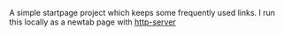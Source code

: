 A simple startpage project which keeps some frequently used links. I run this locally as a newtab page with [http-server](https://www.npmjs.com/package/http-server)
